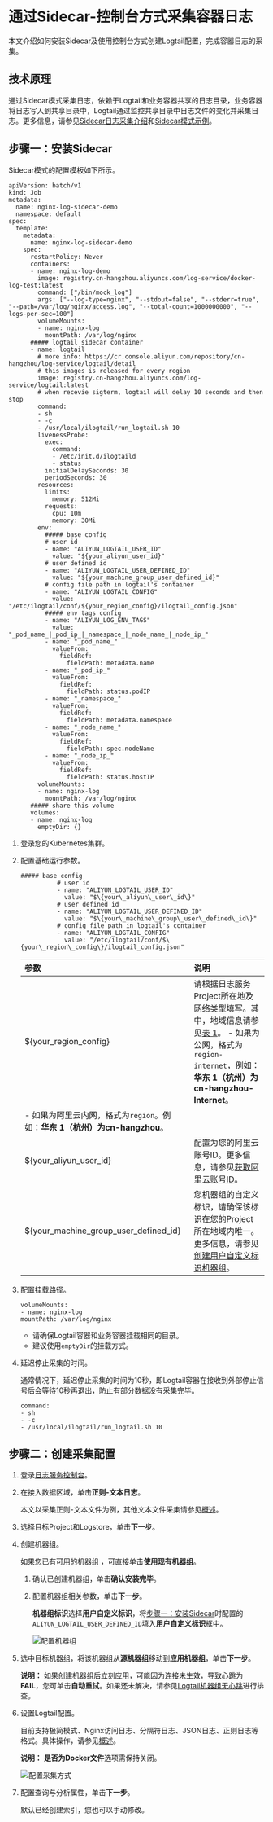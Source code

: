 # 通过Sidecar-控制台方式采集容器日志

本文介绍如何安装Sidecar及使用控制台方式创建Logtail配置，完成容器日志的采集。

## 技术原理

通过Sidecar模式采集日志，依赖于Logtail和业务容器共享的日志目录，业务容器将日志写入到共享目录中，Logtail通过监控共享目录中日志文件的变化并采集日志。更多信息，请参见[Sidecar日志采集介绍](https://kubernetes.io/docs/concepts/cluster-administration/logging/#sidecar-container-with-a-logging-agent)和[Sidecar模式示例](https://kubernetes.io/docs/concepts/workloads/pods/pod-overview/#how-pods-manage-multiple-containers)。

## 步骤一：安装Sidecar

Sidecar模式的配置模板如下所示。

```
apiVersion: batch/v1
kind: Job
metadata:
  name: nginx-log-sidecar-demo
  namespace: default
spec:
  template:
    metadata:
      name: nginx-log-sidecar-demo
    spec:
      restartPolicy: Never
      containers:
      - name: nginx-log-demo
        image: registry.cn-hangzhou.aliyuncs.com/log-service/docker-log-test:latest
        command: ["/bin/mock_log"]
        args: ["--log-type=nginx", "--stdout=false", "--stderr=true", "--path=/var/log/nginx/access.log", "--total-count=1000000000", "--logs-per-sec=100"]
        volumeMounts:
        - name: nginx-log
          mountPath: /var/log/nginx
      ##### logtail sidecar container
      - name: logtail
        # more info: https://cr.console.aliyun.com/repository/cn-hangzhou/log-service/logtail/detail
        # this images is released for every region
        image: registry.cn-hangzhou.aliyuncs.com/log-service/logtail:latest
        # when recevie sigterm, logtail will delay 10 seconds and then stop
        command:
        - sh
        - -c
        - /usr/local/ilogtail/run_logtail.sh 10
        livenessProbe:
          exec:
            command:
            - /etc/init.d/ilogtaild
            - status
          initialDelaySeconds: 30
          periodSeconds: 30
        resources:
          limits:
            memory: 512Mi
          requests:
            cpu: 10m
            memory: 30Mi
        env:
          ##### base config
          # user id
          - name: "ALIYUN_LOGTAIL_USER_ID"
            value: "${your_aliyun_user_id}"
          # user defined id
          - name: "ALIYUN_LOGTAIL_USER_DEFINED_ID"
            value: "${your_machine_group_user_defined_id}"
          # config file path in logtail's container
          - name: "ALIYUN_LOGTAIL_CONFIG"
            value: "/etc/ilogtail/conf/${your_region_config}/ilogtail_config.json"
          ##### env tags config
          - name: "ALIYUN_LOG_ENV_TAGS"
            value: "_pod_name_|_pod_ip_|_namespace_|_node_name_|_node_ip_"
          - name: "_pod_name_"
            valueFrom:
              fieldRef:
                fieldPath: metadata.name
          - name: "_pod_ip_"
            valueFrom:
              fieldRef:
                fieldPath: status.podIP
          - name: "_namespace_"
            valueFrom:
              fieldRef:
                fieldPath: metadata.namespace
          - name: "_node_name_"
            valueFrom:
              fieldRef:
                fieldPath: spec.nodeName
          - name: "_node_ip_"
            valueFrom:
              fieldRef:
                fieldPath: status.hostIP
        volumeMounts:
        - name: nginx-log
          mountPath: /var/log/nginx
      ##### share this volume
      volumes:
      - name: nginx-log
        emptyDir: {}
```

1.  登录您的Kubernetes集群。

2.  配置基础运行参数。

    ```
    ##### base config
              # user id
              - name: "ALIYUN_LOGTAIL_USER_ID"
                value: "$\{your\_aliyun\_user\_id\}"
              # user defined id
              - name: "ALIYUN_LOGTAIL_USER_DEFINED_ID"
                value: "$\{your\_machine\_group\_user\_defined\_id\}"
              # config file path in logtail's container
              - name: "ALIYUN_LOGTAIL_CONFIG"
                value: "/etc/ilogtail/conf/$\{your\_region\_config\}/ilogtail_config.json"
    ```

    |参数|说明|
    |:-|:-|
    |$\{your\_region\_config\}|请根据日志服务Project所在地及网络类型填写。其中，地域信息请参见[表 1](/cn.zh-CN/数据采集/Logtail采集/安装/安装Logtail（Linux系统）.md)。     -   如果为公网，格式为`region-internet`，例如：**华东 1（杭州）**为**cn-hangzhou-Internet**。
    -   如果为阿里云内网，格式为`region`。例如：**华东 1（杭州）**为**cn-hangzhou**。 |
    |$\{your\_aliyun\_user\_id\}|配置为您的阿里云账号ID。更多信息，请参见[获取阿里云账号ID](/cn.zh-CN/数据采集/Logtail采集/机器组/配置用户标识.md)。|
    |$\{your\_machine\_group\_user\_defined\_id\}|您机器组的自定义标识，请确保该标识在您的Project所在地域内唯一。更多信息，请参见[创建用户自定义标识机器组](/cn.zh-CN/数据采集/Logtail采集/机器组/创建用户自定义标识机器组.md)。|

3.  配置挂载路径。

    ```
    volumeMounts:
    - name: nginx-log
    mountPath: /var/log/nginx
    ```

    -   请确保Logtail容器和业务容器挂载相同的目录。
    -   建议使用`emptyDir`的挂载方式。
4.  延迟停止采集的时间。

    通常情况下，延迟停止采集的时间为10秒，即Logtail容器在接收到外部停止信号后会等待10秒再退出，防止有部分数据没有采集完毕。

    ```
    command:        
    - sh        
    - -c        
    - /usr/local/ilogtail/run_logtail.sh 10
    ```


## 步骤二：创建采集配置

1.  登录[日志服务控制台](https://sls.console.aliyun.com)。

2.  在接入数据区域，单击**正则-文本日志**。

    本文以采集正则-文本文件为例，其他文本文件采集请参见[概述](/cn.zh-CN/数据采集/Logtail采集/采集文本日志/概述.md)。

3.  选择目标Project和Logstore，单击**下一步**。

4.  创建机器组。

    如果您已有可用的机器组 ，可直接单击**使用现有机器组**。

    1.  确认已创建机器组，单击**确认安装完毕**。

    2.  配置机器组相关参数，单击**下一步**。

        **机器组标识**选择**用户自定义标识**，将[步骤一：安装Sidecar](#section_0t9_br8_3q0)时配置的`ALIYUN_LOGTAIL_USER_DEFINED_ID`填入**用户自定义标识**框中。

        ![配置机器组](https://static-aliyun-doc.oss-accelerate.aliyuncs.com/assets/img/zh-CN/6330559951/p53026.png)

5.  选中目标机器组，将该机器组从**源机器组**移动到**应用机器组**，单击**下一步**。

    **说明：** 如果创建机器组后立刻应用，可能因为连接未生效，导致心跳为**FAIL**，您可单击**自动重试**。如果还未解决，请参见[Logtail机器组无心跳]()进行排查。

6.  设置Logtail配置。

    目前支持极简模式、Nginx访问日志、分隔符日志、JSON日志、正则日志等格式。具体操作，请参见[概述](/cn.zh-CN/数据采集/Logtail采集/采集文本日志/概述.md)。

    **说明：** **是否为Docker文件**选项需保持关闭。

    ![配置采集方式](https://static-aliyun-doc.oss-accelerate.aliyuncs.com/assets/img/zh-CN/6330559951/p54674.png)

7.  配置查询与分析属性，单击**下一步**。

    默认已经创建索引，您也可以手动修改。


